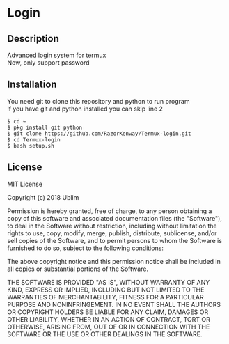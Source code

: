 # Login

## Description

Advanced login system for termux  
Now, only support password

## Installation

You need git to clone this repository and python to run program  
if you have git and python installed you can skip line 2

```shell
$ cd ~
$ pkg install git python
$ git clone https://github.com/RazorKenway/Termux-login.git
$ cd Termux-login
$ bash setup.sh
```

## License

MIT License

Copyright (c) 2018 Ublim

Permission is hereby granted, free of charge, to any person obtaining a copy
of this software and associated documentation files (the "Software"), to deal
in the Software without restriction, including without limitation the rights
to use, copy, modify, merge, publish, distribute, sublicense, and/or sell
copies of the Software, and to permit persons to whom the Software is
furnished to do so, subject to the following conditions:

The above copyright notice and this permission notice shall be included in all
copies or substantial portions of the Software.

THE SOFTWARE IS PROVIDED "AS IS", WITHOUT WARRANTY OF ANY KIND, EXPRESS OR
IMPLIED, INCLUDING BUT NOT LIMITED TO THE WARRANTIES OF MERCHANTABILITY,
FITNESS FOR A PARTICULAR PURPOSE AND NONINFRINGEMENT. IN NO EVENT SHALL THE
AUTHORS OR COPYRIGHT HOLDERS BE LIABLE FOR ANY CLAIM, DAMAGES OR OTHER
LIABILITY, WHETHER IN AN ACTION OF CONTRACT, TORT OR OTHERWISE, ARISING FROM,
OUT OF OR IN CONNECTION WITH THE SOFTWARE OR THE USE OR OTHER DEALINGS IN THE
SOFTWARE.
